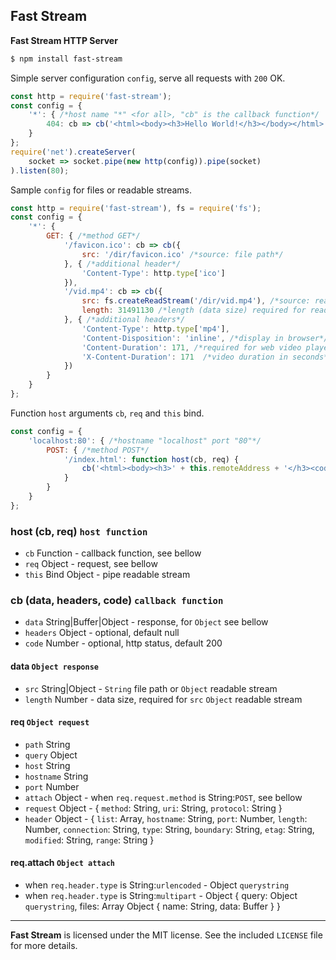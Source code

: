## Fast Stream

**Fast Stream HTTP Server**

```sh
$ npm install fast-stream
```
Simple server configuration `config`, serve all requests with `200` OK.
```js
const http = require('fast-stream');
const config = {
    '*': { /*host name "*" <for all>, "cb" is the callback function*/
        404: cb => cb('<html><body><h3>Hello World!</h3></body></html>', null, 200)
    }
};
require('net').createServer(
    socket => socket.pipe(new http(config)).pipe(socket)
).listen(80);
```
Sample `config` for files or readable streams.
```js
const http = require('fast-stream'), fs = require('fs');
const config = {
    '*': {
        GET: { /*method GET*/
            '/favicon.ico': cb => cb({
                src: '/dir/favicon.ico' /*source: file path*/
            }, { /*additional header*/
                'Content-Type': http.type['ico']
            }),
            '/vid.mp4': cb => cb({
                src: fs.createReadStream('/dir/vid.mp4'), /*source: readable stream*/
                length: 31491130 /*length (data size) required for readable stream*/
            }, { /*additional headers*/
                'Content-Type': http.type['mp4'],
                'Content-Disposition': 'inline', /*display in browser*/
                'Content-Duration': 171, /*required for web video player*/
                'X-Content-Duration': 171  /*video duration in seconds*/
            })
        }
    }
};
```
Function `host` arguments `cb`, `req` and `this` bind.
```js
const config = {
    'localhost:80': { /*hostname "localhost" port "80"*/
        POST: { /*method POST*/
            '/index.html': function host(cb, req) {
                cb('<html><body><h3>' + this.remoteAddress + '</h3><code>' + JSON.stringify(req) + '</code></body></html>');
            }
        }
    }
};
```
### host (cb, req) `host function`
* `cb` Function - callback function, see bellow
* `req` Object - request, see bellow
* `this` Bind Object - pipe readable stream

### cb (data, headers, code) `callback function`
* `data` String|Buffer|Object - response, for `Object` see bellow
* `headers` Object - optional, default null
* `code` Number - optional, http status, default 200

#### data `Object response`
* `src` String|Object - `String` file path or `Object` readable stream
* `length` Number - data size, required for `src` `Object` readable stream

#### req `Object request`
* `path` String
* `query` Object
* `host` String
* `hostname` String
* `port` Number
* `attach` Object - when `req.request.method` is String:`POST`, see bellow
* `request` Object - { `method`: String, `uri`: String, `protocol`: String }
* `header` Object - { `list`: Array, `hostname`: String, `port`: Number, `length`: Number, `connection`: String, `type`: String, `boundary`: String, `etag`: String, `modified`: String, `range`: String }

#### req.attach `Object attach`
* when `req.header.type` is String:`urlencoded` - Object `querystring`
* when `req.header.type` is String:`multipart` - Object { query: Object `querystring`, files: Array Object { name: String, data: Buffer } }

--------------------------------------------------------
**Fast Stream** is licensed under the MIT license. See the included `LICENSE` file for more details.
